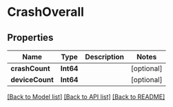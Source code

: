 # CrashOverall

## Properties
Name | Type | Description | Notes
------------ | ------------- | ------------- | -------------
**crashCount** | **Int64** |  | [optional] 
**deviceCount** | **Int64** |  | [optional] 

[[Back to Model list]](../README.md#documentation-for-models) [[Back to API list]](../README.md#documentation-for-api-endpoints) [[Back to README]](../README.md)


